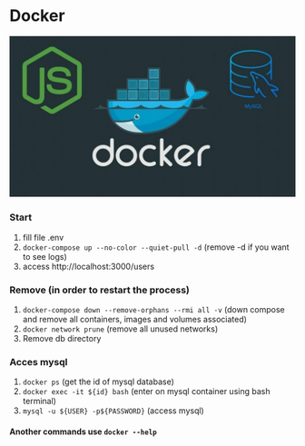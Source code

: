 # Docker

![image](./design/node-docker-mysql.jpg)

### Start

1. fill file .env
2. `docker-compose up --no-color --quiet-pull -d` (remove -d if you want to see logs)
3. access http://localhost:3000/users

### Remove (in order to restart the process)

1. `docker-compose down --remove-orphans --rmi all -v` (down compose and remove all containers, images and volumes associated)
2. `docker network prune` (remove all unused networks)
3. Remove db directory

### Acces mysql

1. `docker ps` (get the id of mysql database)
2. `docker exec -it ${id} bash` (enter on mysql container using bash terminal)
3. `mysql -u ${USER} -p${PASSWORD}` (access mysql)

#### Another commands use `docker --help`
